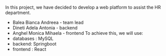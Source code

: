 In this project, we have decided to develop a web platform to assist the HR department.
 - Balea Bianca Andreea - team lead
 - Dineti Adela Antonia - backend
 - Anghel Monica Mihaela - frontend
To achieve this, we will use: 
- databases : MySQL
- backend: Springboot
- frontend : React

